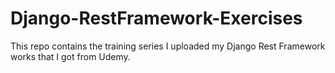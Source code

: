 # Django-RestFramework-Exercises

This repo contains the training series I uploaded my Django Rest Framework works that I got from Udemy.
